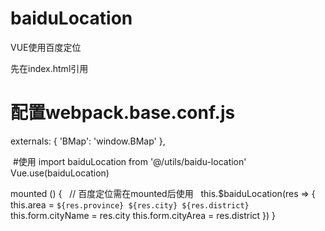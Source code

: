 # baiduLocation
VUE使用百度定位

先在index.html引用 <script src="https://api.map.baidu.com/api?v=2.0&ak=nFMKEH9zWTFGkoVcRCTfswhRc9mHKlwG&s=1"></script>

# 配置webpack.base.conf.js

externals: {
    'BMap': 'window.BMap'
  },
  
  #使用
  import baiduLocation from '@/utils/baidu-location'
  Vue.use(baiduLocation)
  
  mounted () {
    // 百度定位需在mounted后使用
    this.$baiduLocation(res => {
      this.area = `${res.province} ${res.city} ${res.district}`
      this.form.cityName = res.city
      this.form.cityArea = res.district
    })
  }
